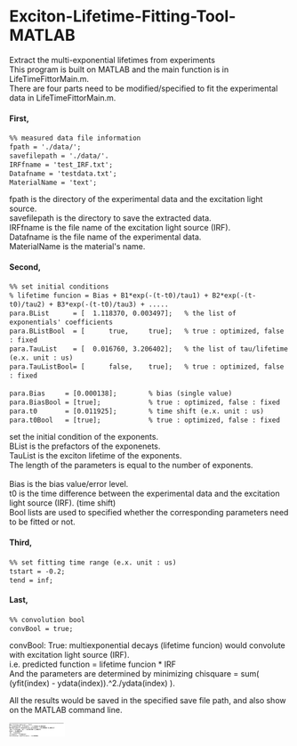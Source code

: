 # Exciton-Lifetime-Fitting-Tool-MATLAB
Extract the multi-exponential lifetimes from experiments <br/>
This program is built on MATLAB and the main function is in LifeTimeFittorMain.m. <br/>
There are four parts need to be modified/specified to fit the experimental data in LifeTimeFittorMain.m. <br/>

#### First,

    %% measured data file information
    fpath = './data/';
    savefilepath = './data/'. 
    IRFfname = 'test_IRF.txt';
    Datafname = 'testdata.txt';
    MaterialName = 'text';
    
fpath is the directory of the experimental data and the excitation light source.  <br/>
savefilepath is the directory to save the extracted data. <br/>
IRFfname is the file name of the excitation light source (IRF). <br/>
Datafname is the file name of the experimental data. <br/>
MaterialName is the material's name. <br/>



#### Second, 
    
    %% set initial conditions
    % lifetime funcion = Bias + B1*exp(-(t-t0)/tau1) + B2*exp(-(t-t0)/tau2) + B3*exp(-(t-t0)/tau3) + .....   
    para.BList      = [  1.118370, 0.003497];   % the list of exponentials' coefficients
    para.BListBool  = [      true,     true];   % true : optimized, false : fixed
    para.TauList    = [  0.016760, 3.206402];   % the list of tau/lifetime (e.x. unit : us)
    para.TauListBool= [      false,    true];   % true : optimized, false : fixed
    
    para.Bias     = [0.000138];        % bias (single value)
    para.BiasBool = [true];            % true : optimized, false : fixed
    para.t0       = [0.011925];        % time shift (e.x. unit : us)
    para.t0Bool   = [true];            % true : optimized, false : fixed
    
    
set the initial condition of the exponents. <br/>
BList is the prefactors of the exponenets. <br/>
TauList is the exciton lifetime of the exponents. <br/>
The length of the parameters is equal to the number of exponents. <br/>
<br/>
Bias is the bias value/error level. <br/>
t0 is the time difference between the experimental data and the excitation light source (IRF). (time shift) <br/>
Bool lists are used to specified whether the corresponding parameters need to be fitted or not.  <br/>





#### Third, 

    %% set fitting time range (e.x. unit : us)
    tstart = -0.2;
    tend = inf;
    
    

#### Last,

    %% convolution bool
    convBool = true;
    
convBool: True:  multiexponential decays (lifetime funcion) would convolute with excitation light source (IRF).   <br/>
                 i.e. predicted function = lifetime funcion * IRF <br/>
And the parameters are determined by minimizing chisquare = sum( (yfit(index) - ydata(index)).^2./ydata(index) ). <br/>
    
    
All the results would be saved in the specified save file path, and also show on the MATLAB command line.

<img src="https://github.com/d04943016/Exciton-Lifetime-Fitting-Tool-MATLAB/blob/main/Test/Test/CommandLine.jpg" width="100"/>




